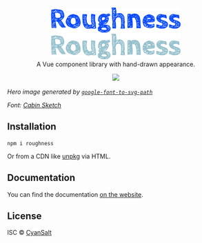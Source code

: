<p align="center">
<a href="https://github.com/CyanSalt/roughness#gh-light-mode-only">
  <img src="https://raw.githubusercontent.com/CyanSalt/roughness/main/public/roughness.svg#gh-light-mode-only" alt="Roughness" width="300">
</a>
<a href="https://github.com/CyanSalt/roughness#gh-dark-mode-only">
  <img src="https://raw.githubusercontent.com/CyanSalt/roughness/main/public/roughness-dark.svg#gh-dark-mode-only" alt="Roughness" width="300">
</a>
<br>
A Vue component library with hand-drawn appearance.
</p>

<p align="center">
  <a href="https://www.npmjs.com/package/roughness">
    <img src="https://img.shields.io/npm/v/roughness.svg">
  </a>
</p>

*Hero image generated by [`google-font-to-svg-path`](https://danmarshall.github.io/google-font-to-svg-path/)*

*Font: [Cabin Sketch](https://fonts.google.com/specimen/Cabin+Sketch)*

## Installation

```shell
npm i roughness
```

Or from a CDN like [unpkg](https://www.unpkg.com/) via HTML.

## Documentation

You can find the documentation [on the website](https://roughness.vercel.app).

## License

ISC &copy; [CyanSalt](https://github.com/CyanSalt)
